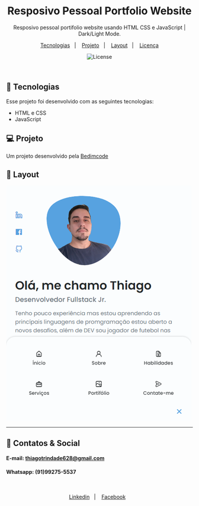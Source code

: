 <h1 align="center"> Resposivo Pessoal Portfolio Website </h1>

<p align="center">
Resposivo pessoal portifolio website usando HTML CSS e JavaScript | Dark/Light Mode.
</p>

<p align="center">
  <a href="#-tecnologias">Tecnologias</a>&nbsp;&nbsp;&nbsp;|&nbsp;&nbsp;&nbsp;
  <a href="#-projeto">Projeto</a>&nbsp;&nbsp;&nbsp;|&nbsp;&nbsp;&nbsp;
  <a href="#-layout">Layout</a>&nbsp;&nbsp;&nbsp;|&nbsp;&nbsp;&nbsp;
  <a href="#memo-licença">Licença</a>
</p>

<p align="center">
  <img alt="License" src="https://img.shields.io/static/v1?label=license&message=MIT&color=49AA26&labelColor=000000">
</p>

<br>

## 🚀 Tecnologias

Esse projeto foi desenvolvido com as seguintes tecnologias:

- HTML e CSS
- JavaScript

## 💻 Projeto

Um projeto desenvolvido pela [Bedimcode](https://www.youtube.com/watch?v=27JtRAI3QO8)

## 🔖 Layout

<img src="./src/img/preview.png">

---

## 📲 Contatos & Social

#### E-mail: thiagotrindade628@gmail.com

#### Whatsapp: (91)99275-5537

<br>

<p align="center">
  <a href="https://www.linkedin.com/in/thiago-trindade-351892208/">Linkedin</a>&nbsp;&nbsp;&nbsp;|&nbsp;&nbsp;&nbsp;
  <a href="https://www.facebook.com/thiago.trindade.902">Facebook</a>&nbsp;&nbsp;&nbsp;

</p>
